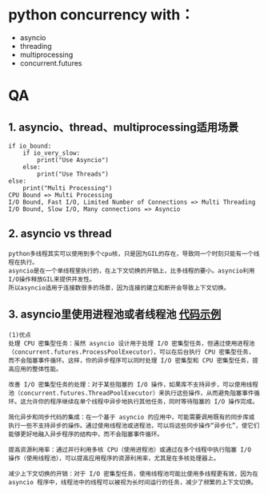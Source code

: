 
# python concurrency with：
- asyncio
- threading 
- multiprocessing
- concurrent.futures

# QA
## 1. asyncio、thread、multiprocessing适用场景
```
if io_bound:
    if io_very_slow:
        print("Use Asyncio")
    else:
        print("Use Threads")
else:
    print("Multi Processing")
CPU Bound => Multi Processing
I/O Bound, Fast I/O, Limited Number of Connections => Multi Threading
I/O Bound, Slow I/O, Many connections => Asyncio
```

## 2. asyncio vs thread
```
python多线程其实可以使用到多个cpu核，只是因为GIL的存在，导致同一个时刻只能有一个线程在执行。
asyncio是在一个单线程里执行的，在上下文切换的开销上，比多线程的要小。asyncio利用I/O操作释放GIL来提供并发性。
所以asyncio适用于连接数很多的场景，因为连接的建立和断开会导致上下文切换。
```

## 3. asyncio里使用进程池或者线程池 [代码示例](multiprocess/asyncioprocess.py)
```
(1)优点
处理 CPU 密集型任务：虽然 asyncio 设计用于处理 I/O 密集型任务，但通过使用进程池（concurrent.futures.ProcessPoolExecutor），可以在后台执行 CPU 密集型任务，而不会阻塞事件循环。这样，你的异步程序可以同时处理 I/O 密集型和 CPU 密集型任务，提高应用的整体性能。

改善 I/O 密集型任务的处理：对于某些阻塞的 I/O 操作，如果库不支持异步，可以使用线程池（concurrent.futures.ThreadPoolExecutor）来执行这些操作，从而避免阻塞事件循环。这允许你的程序继续在单个线程中异步地执行其他任务，同时等待阻塞的 I/O 操作完成。

简化异步和同步代码的集成：在一个基于 asyncio 的应用中，可能需要调用既有的同步库或执行一些不支持异步的操作。通过使用线程池或进程池，可以将这些同步操作“异步化”，使它们能够更好地融入异步程序的结构中，而不会阻塞事件循环。

提高资源利用率：通过并行利用多核 CPU（使用进程池）或通过在多个线程中执行阻塞 I/O 操作（使用线程池），可以提高应用程序的资源利用率，尤其是在多核处理器上。

减少上下文切换的开销：对于 I/O 密集型任务，使用线程池可能比使用多线程更有效，因为在 asyncio 程序中，线程池中的线程可以被视为长时间运行的任务，减少了频繁的上下文切换。
```
